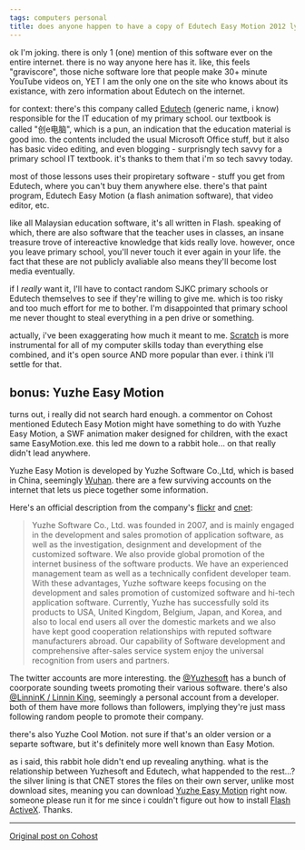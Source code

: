 ```yaml
---
tags: computers personal
title: does anyone happen to have a copy of Edutech Easy Motion 2012 lying around somewhere?
---
```


ok I'm joking. there is only 1 (one) mention of this software ever on the entire internet. there is no way anyone here has it. like, this feels "graviscore", those niche software lore that people make 30+ minute YouTube videos on, YET I am the only one on the site who knows about its existance, with zero information about Edutech on the internet.

for context: there's this company called [Edutech](https://edutech.com.my/) (generic name, i know) responsible for the IT education of my primary school. our textbook is called "创e电脑", which is a pun, an indication that the education material is good imo. the contents included the usual Microsoft Office stuff, but it also has basic video editing, and even blogging - surprisngly tech savvy for a primary school IT textbook. it's thanks to them that i'm so tech savvy today.

most of those lessons uses their propiretary software - stuff you get from Edutech, where you can't buy them anywhere else. there's that paint program, Edutech Easy Motion (a flash animation software), that video editor, etc.

like all Malaysian education software, it's all written in Flash. speaking of which, there are also software that the teacher uses in classes, an insane treasure trove of intereactive knowledge that kids really love. however, once you leave primary school, you'll never touch it ever again in your life. the fact that these are not publicly avaliable also means they'll become lost media eventually.

if I _really_ want it, I'll have to contact random SJKC primary schools or Edutech themselves to see if they're willing to give me. which is too risky and too much effort for me to bother. I'm disappointed that primary school me never thought to steal everything in a pen drive or something.

actually, i've been exaggerating how much it meant to me. [Scratch](https://scratch.mit.edu/) is more instrumental for all of my computer skills today than everything else combined, and it's open source AND more popular than ever. i think i'll settle for that.

## bonus: Yuzhe Easy Motion
turns out, i really did not search hard enough. a commentor on Cohost mentioned Edutech Easy Motion might have something to do with Yuzhe Easy Motion, a SWF animation maker designed for children, with the exact same EasyMotion.exe. this led me down to a rabbit hole... on that really didn't lead anywhere.

Yuzhe Easy Motion is developed by Yuzhe Software Co.,Ltd, which is based in China, seemingly [Wuhan](https://x.com/Yuzhesoft/status/22780542637). there are a few surviving accounts on the internet that lets us piece together some information.

Here's an official description from the company's [flickr](https://www.flickr.com/people/yuzhesoft/) and [cnet](https://download.cnet.com/developer/yuzhe-software/i-10111281/):
>Yuzhe Software Co., Ltd. was founded in 2007, and is mainly engaged in the development and sales promotion of application software, as well as the investigation, designment and development of the customized software. We also provide global promotion of the internet business of the software products. We have an experienced management team as well as a technically confident developer team. With these advantages, Yuzhe software keeps focusing on the development and sales promotion of customized software and hi-tech application software. Currently, Yuzhe has successfully sold its products to USA, United Kingdom, Belgium, Japan, and Korea, and also to local end users all over the domestic markets and we also have kept good cooperation relationships with reputed software manufacturers abroad. Our capability of Software development and comprehensive after-sales service system enjoy the universal recognition from users and partners.

The twitter accounts are more interesting. the [@Yuzhesoft](https://x.com/Yuzhesoft) has a bunch of coorporate sounding tweets promoting their various software. there's also [@LinninK / Linnin King](https://x.com/linnink), seemingly a personal account from a developer. both of them have more follows than followers, implying they're just mass following random people to promote their company.

there's also Yuzhe Cool Motion. not sure if that's an older version or a separte software, but it's definitely more well known than Easy Motion.

as i said, this rabbit hole didn't end up revealing anything. what is the relationship between Yuzhesoft and Edutech, what happended to the rest...? the silver lining is that CNET stores the files on their own server, unlike most download sites, meaning you can download [Yuzhe Easy Motion](https://download.cnet.com/yuzhe-easy-motion/3000-6676_4-75286205.html) right now. someone please run it for me since i couldn't figure out how to install [Flash ActiveX](https://www.reddit.com/r/flash/comments/nclo3p/how_do_i_install_adobe_flash_activex_version_on/). Thanks.

---

[Original post on Cohost](https://cohost.org/meow-d/post/6860777-on-one-hand-i-m-dis#comments)
